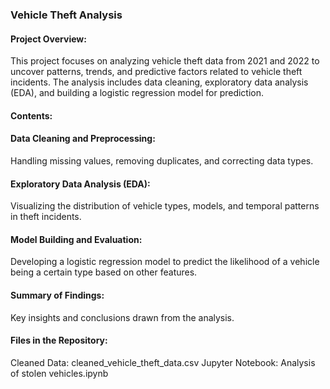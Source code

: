 ### Vehicle Theft Analysis

#### Project Overview:

This project focuses on analyzing vehicle theft data from 2021 and 2022 to uncover patterns, trends, and predictive factors related to vehicle theft incidents. The analysis includes data cleaning, exploratory data analysis (EDA), and building a logistic regression model for prediction.

#### Contents:

#### Data Cleaning and Preprocessing:
 Handling missing values, removing duplicates, and correcting data types.
#### Exploratory Data Analysis (EDA):
 Visualizing the distribution of vehicle types, models, and temporal patterns in theft incidents.
#### Model Building and Evaluation:
 Developing a logistic regression model to predict the likelihood of a vehicle being a certain type based on other features.
#### Summary of Findings: 
Key insights and conclusions drawn from the analysis.

#### Files in the Repository:
Cleaned Data: cleaned_vehicle_theft_data.csv
Jupyter Notebook: Analysis of stolen vehicles.ipynb

